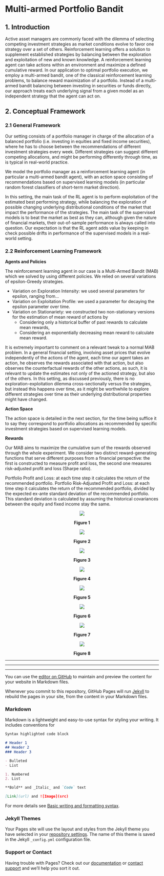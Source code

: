 # Multi-armed Portfolio Bandit

## 1. Introduction

Active asset managers are commonly faced with the dilemma of selecting competing investment strategies as market conditions evolve to favor one strategy over a set of others. Reinforcement learning offers a solution to supplement established strategies by balancing  between the exploration and exploitation of new and known knowledge. A reinforcement learning agent can take actions within an environment and maximize a defined cumulative reward. In our application to optimal portfolio execution, we employ a multi-armed bandit, one of the classical reinforcement learning problems, to balance reward maximization of a portfolio. Instead of a multi-armed bandit balancing between investing in securities or funds directly, our approach treats each underlying signal from a given model as an independent strategy that the agent can act on. 

## 2. Conceptual Framework

### 2.1 General Framework 
Our setting consists of a portfolio manager in charge of the allocation of a balanced portfolio (i.e. investing in equities and fixed income securities), where he has to choose between the recommendations of different investment strategies every week. Different strategies can suggest different competing allocations, and might be performing differently through time, as is typical in real-world practice. 

We model the portfolio manager as a reinforcement learning agent (in particular a multi-armed bandit agent), with an action space consisting of recommendations based on supervised learning models (in particular random forest classifiers of short-term market direction). 

In this setting, the main task of the RL agent is to perform exploitation of the estimated best performing strategy, while balancing the exploration of possible changing underlying distributional conditions of the market that impact the performance of the strategies. The main task of the supervised models is to beat the market as best as they can, although given the nature of financial markets, their out-of-sample performance is always called into question. Our expectation is that the RL agent adds value by keeping in check possible drifts in performance of the supervised models in a real-world setting. 

### 2.2 Reinforcement Learning Framework

**Agents and Policies**

The reinforcement learning agent in our case is a Multi-Armed Bandit (MAB) which we solved by using different policies. We relied on several variations of epsilon-Greedy strategies.

- Variation on Exploration Intensity: we used several parameters for epsilon, ranging from... 
- Variation on Exploitation Profile: we used a parameter for decaying the epsilon parameter over time. 
- Variation on Stationariety: we constructed two non-stationary versions for the estimation of mean reward of actions by 
  - Considering only a historical buffer of past rewards to calculate mean rewards,
  - Considering an exponentially decreasing mean reward to calculate mean reward.

It is extremely important to comment on a relevant tweak to a normal MAB problem. In a general financial setting, involving asset prices that evolve independently of the actions of the agent, each time our agent takes an action, he observes the rewards associated with that action, but also observes the counterfactual rewards of the other actions, as such, it is relevant to update the estimates not only of the actioned strategy, but also of the others. In this setting, as discussed previously, there is no exploration-exploitation dilemma cross-sectionally versus the strategies, but instead this happens over time, as it might be worthwhile to explore different strategies over time as their underlying distributional properties might have changed. 

**Action Space**

The action space is detailed in the next section, for the time being suffice it to say they correspond to portfolio allocations as recommended by specific investment strategies based on supervised learning models.

**Rewards**

Our MAB aims to maximize the cumulative sum of the rewards observed through the whole experiment. We consider two distinct reward-generating functions that serve different purposes from a financial perspective: the first is constructed to measure profit and loss, the second one measures risk-adjusted profit and loss (Sharpe ratio).

Portfolio Profit and Loss: at each time step it calculates the return of the recommended portfolio.
Portfolio Risk-Adjusted Profit and Loss: at each time step it calculates the return of the recommended portfolio, divided by the expected ex-ante standard deviation of the recommended portfolio. This standard deviation is calculated by assuming the historical covariances between the equity and fixed income stay the same.

<p align="center">
  <img src="https://github.com/vbUmich/Multi-armed-Portfolio-Bandit/blob/main/docs/images/model_1_freq_counts.png">
</p>
<p align="center">
  <b>Figure 1</b>
</p>

<p align="center">
  <img src="https://github.com/vbUmich/Multi-armed-Portfolio-Bandit/blob/main/docs/images/model_2_freq_counts.png">
</p>
<p align="center">
  <b>Figure 2</b>
</p>

<p align="center">
  <img src="https://github.com/vbUmich/Multi-armed-Portfolio-Bandit/blob/main/docs/images/model_1_label_evolution.png">
</p>
<p align="center">
  <b>Figure 3</b>
</p>

<p align="center">
  <img src="https://github.com/vbUmich/Multi-armed-Portfolio-Bandit/blob/main/docs/images/model_2_label_evolution.png">
</p>
<p align="center">
  <b>Figure 4</b>
</p>

<p align="center">
  <img src="https://github.com/vbUmich/Multi-armed-Portfolio-Bandit/blob/main/docs/images/eg_0_rel_returns_action_counts_pl.png">
</p>
<p align="center">
  <b>Figure 5</b>
</p>

<p align="center">
  <img src="https://github.com/vbUmich/Multi-armed-Portfolio-Bandit/blob/main/docs/images/nseg_0_rel_return_action_counts_pl.png">
</p>
<p align="center">
  <b>Figure 6</b>
</p>

<p align="center">
  <img src="https://github.com/vbUmich/Multi-armed-Portfolio-Bandit/blob/main/docs/images/eg_0_rel_returns_action_counts_sharpe.png">
</p>
<p align="center">
  <b>Figure 7</b>
</p>

<p align="center">
  <img src="https://github.com/vbUmich/Multi-armed-Portfolio-Bandit/blob/main/docs/images/nseg_0_rel_return_action_counts_sharpe.png">
</p>
<p align="center">
  <b>Figure 8</b>
</p>

***
***
***
You can use the [editor on GitHub](https://github.com/vbUmich/Multi-armed_Portfolio_Bandit/edit/main/docs/index.md) to maintain and preview the content for your website in Markdown files.

Whenever you commit to this repository, GitHub Pages will run [Jekyll](https://jekyllrb.com/) to rebuild the pages in your site, from the content in your Markdown files.

### Markdown

Markdown is a lightweight and easy-to-use syntax for styling your writing. It includes conventions for

```markdown
Syntax highlighted code block

# Header 1
## Header 2
### Header 3

- Bulleted
- List

1. Numbered
2. List

**Bold** and _Italic_ and `Code` text

[Link](url) and ![Image](src)
```

For more details see [Basic writing and formatting syntax](https://docs.github.com/en/github/writing-on-github/getting-started-with-writing-and-formatting-on-github/basic-writing-and-formatting-syntax).

### Jekyll Themes

Your Pages site will use the layout and styles from the Jekyll theme you have selected in your [repository settings](https://github.com/vbUmich/Multi-armed_Portfolio_Bandit/settings/pages). The name of this theme is saved in the Jekyll `_config.yml` configuration file.

### Support or Contact

Having trouble with Pages? Check out our [documentation](https://docs.github.com/categories/github-pages-basics/) or [contact support](https://support.github.com/contact) and we’ll help you sort it out.
